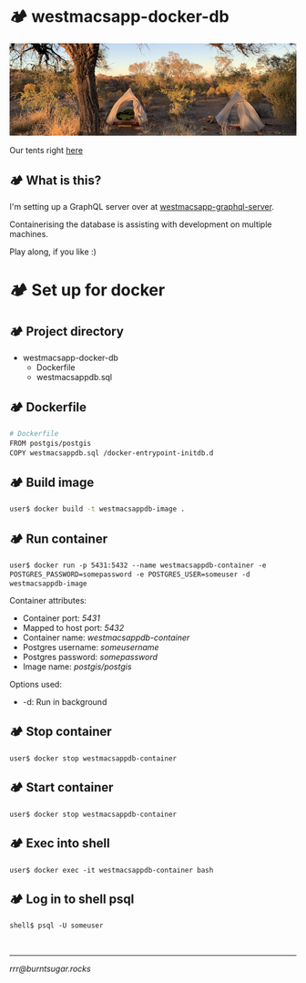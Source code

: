 # 🏕 westmacsapp-docker-db

![Ghost Gum Flat](cover.jpg)

Our tents right [here](https://www.google.com/maps/place/23%C2%B043'45.9%22S+133%C2%B013'10.5%22E/@-23.7293999,133.0617016,62171m/data=!3m1!1e3!4m5!3m4!1s0x0:0x0!8m2!3d-23.7294056!4d133.2195889)

## 🏕 What is this?

I'm setting up a GraphQL server over at [westmacsapp-graphql-server](https://github.com/burntsugar/westmacsapp-graphql-server).

Containerising the database is assisting with development on multiple machines.

Play along, if you like :)

#  🏕 Set up for docker

##  🏕 Project directory

- westmacsapp-docker-db
    - Dockerfile
    - westmacsappdb.sql

## 🏕 Dockerfile

````bash
# Dockerfile
FROM postgis/postgis
COPY westmacsappdb.sql /docker-entrypoint-initdb.d
````

## 🏕 Build image

````bash
user$ docker build -t westmacsappdb-image .
````

## 🏕 Run container

````
user$ docker run -p 5431:5432 --name westmacsappdb-container -e POSTGRES_PASSWORD=somepassword -e POSTGRES_USER=someuser -d westmacsappdb-image
````

Container attributes:

* Container port: *5431*
* Mapped to host port: *5432*
* Container name: *westmacsappdb-container*
* Postgres username: *someusername*
* Postgres password: *somepassword*
* Image name: *postgis/postgis*

Options used:

* -d: Run in background

##  🏕 Stop container

````
user$ docker stop westmacsappdb-container
````

## 🏕 Start container

````
user$ docker stop westmacsappdb-container
````

## 🏕 Exec into shell

````
user$ docker exec -it westmacsappdb-container bash
````

## 🏕 Log in to shell psql

````
shell$ psql -U someuser
````

<br>

<hr>

*rrr@<span></span>burntsugar.rocks*